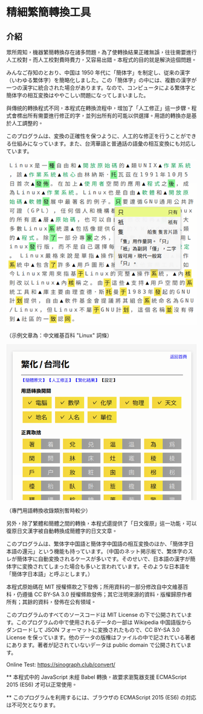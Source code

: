 # 精細繁簡轉換工具


## 介紹

<p lang="zh-tw">眾所周知，機器繁簡轉換存在諸多問題，為了使轉換結果正確無誤，往往需要進行人工校對。而人工校對費時費力，又容易出錯。本程式的目的就是解決這個問題。</p>

<p lang="ja">みんなご存知のとおり、中国は 1950 年代に「簡体字」を制定し、従来の漢字（いわゆる繁体字）を簡略化しました。この「簡体字」の中には、複数の漢字が一つの漢字に統合された場合があります。なので、コンピュータによる繁体字と簡体字の相互変換はややこしい問題になってしまいました。</p>

<p lang="zh-tw">與傳統的轉換程式不同，本程式在轉換流程中，增加了「人工修正」這一步驟。程式會標出所有需要進行修正的字，並列出所有的可能以供選擇。用語的轉換亦是基於人工調整的。</p>

<p lang="ja">このプログラムは、変換の正確性を保つように、人工的な修正を行うことができる仕組みになっています。また、台湾華語と普通話の語彙の相互変換にも対応しています。</p>

![ExampleImage](images/s2t_example.png)

（示例文章為：中文維基百科 "Linux" 詞條）

![SetttingsImage](images/settings.png)

（專門用語轉換收錄類別暫時較少）

<p lang="zh-tw">另外，除了繁體和簡體之間的轉換，本程式還提供了「日文復原」這一功能，可以復原日文漢字被自動轉換成簡體字的日文文章。</p>

<p lang="ja">このプログラムは、繁体字中国語と簡体字中国語の相互変換のほか、「簡体字日本語の還元」という機能も持っています。（中国のネット掲示板で、繁体字のスレが簡体字に自動変換されるケースが多いです。そのせいで、日本語の漢字が簡体字に変換されてしまった場合も多いと言われています。そのような日本語を「簡体字日本語」と呼ぶとします。）</p>

<p lang="zh-tw">本程式原始碼在 MIT 授權條款之下發佈；所用資料的一部分修改自中文維基百科，仍遵循 CC BY-SA 3.0 授權條款發佈；其它注明來源的資料，版權歸原作者所有；其餘的資料，發佈在公有領域。</p>

<p lang="ja">このプログラムのすべてのソースコードは MIT License の下で公開されています。このプログラムの中で使用されるデータの一部は Wikipedia 中国語版からダンロードして JSON フォーマットに変換されたもので、CC BY-SA 3.0 License を保っています。他のデータの版権はファイルの中で記されている著者にあります。著者が記されていないデータは public domain で公開されています。</p>

<p lang="en">Online Test: <a target="_blank" href="https://sinograph.club/convert/">https://sinograph.club/convert/</a></p>

<p lang="zh-tw">** 本程式中的 JavaScript 未經 Babel 轉換，故要求瀏覧器支援 ECMAScript 2015 (ES6) 才可以正常使用。</p>

<p lang="ja">** このプログラムを利用するには、ブラウザの ECMAScript 2015 (ES6) の対応は不可欠となります。</p>